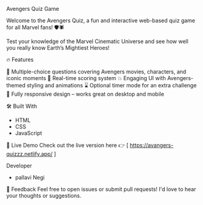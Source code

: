 Avengers Quiz Game

Welcome to the Avengers Quiz, a fun and interactive web-based quiz game for all Marvel fans! 🛡️🕷️

Test your knowledge of the Marvel Cinematic Universe and see how well you really know Earth’s Mightiest Heroes!

🔥 Features

🧠 Multiple-choice questions covering Avengers movies, characters, and iconic moments
🎯 Real-time scoring system
💥 Engaging UI with Avengers-themed styling and animations
⌛ Optional timer mode for an extra challenge
📱 Fully responsive design – works great on desktop and mobile

🛠️ Built With
- HTML
- CSS
- JavaScript 

🚀 Live Demo
Check out the live version here 👉 [ https://avangers-quizzz.netlify.app/ ]

Developer
- pallavi Negi

💬 Feedback
Feel free to open issues or submit pull requests! I'd love to hear your thoughts or suggestions.

